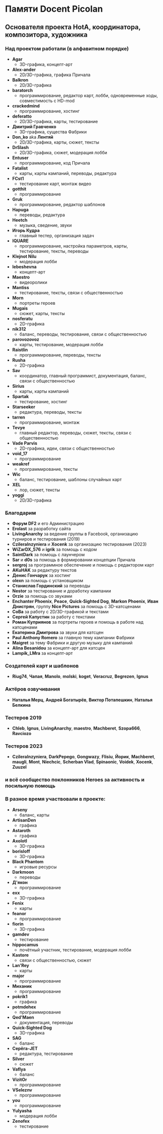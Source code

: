 # Памяти Docent Picolan
## Основателя проекта HotA, координатора, композитора, художника

### Над проектом работали (в алфавитном порядке)

- **Agar**
  - 3D-графика, концепт-арт
- **Alex-ander**
  - 2D/3D-графика, графика Причала
- **Balkron**
  - 2D/3D-графика
- **baratorch**
  - программирование, редактор карт, лобби, одновременные ходы, совместимость с HD-mod
- **crackedmind**
  - программирование, хостинг
- **deferatto**
  - 2D/3D-графика, карты, тестирование
- **Дмитрий Гравченко**
  - 3D-графика, существа Фабрики
- **Don_ko** aka **Лентяй**
  - 2D/3D-графика, карты, сюжет, тексты
- **DrSlash**
  - 2D/3D-графика, сюжет, модерация лобби
- **Entuser**
  - программирование, код Причала
- **Fatalist**
  - карты, карты кампаний, переводы, редактура
- **FCst1**
  - тестирование карт, монтаж видео
- **gotthit**
  - программирование
- **Gruk**
  - программирование, редактор шаблонов
- **Hapuga**
  - переводы, редактура
- **Heetch**
  - музыка, сведение, звуки
- **Игорь Кудра**
  - главный тестер, организация задач
- **IQUARE**
  - программирование, настройка параметров, карты, тестирование, тексты, переводы
- **Klejnot Nilu**
  - модерация лобби
- **lebeshevna**
  - концепт-арт
- **Maestro**
  - видеоролики
- **Mantiss**
  - тестирование, тексты, связи с общественностью
- **Morn**
  - портреты героев
- **Mugais**
  - сюжет, карты, тексты
- **nosferatu**
  - 2D-графика
- **nik312**
  - баланс, переводы, тестирование, связи с общественностью
- **parovozovoz**
  - карты, тестирование, модерация лобби
- **Raistlin**
  - программирование, переводы, тексты
- **Rusha**
  - 2D-графика
- **Sav**
  - координатор, главный программист, документация, баланс, связи с общественностью
- **Sirius**
  - карты, карты кампаний
- **Spartak**
  - тестирование, хостинг
- **Starseeker**
  - редактура, переводы, тексты
- **tarren**
  - программирование, монтаж
- **Tevye**
  - главный редактор, переводы, сюжет, тексты, связи с общественностью
- **Vade Parvis**
  - 2D-графика, идеи, связи с общественностью
- **void_17**
  - программирование
- **weakref**
  - программирование, тексты
- **Wic**
  - баланс, тестирование, шаблоны случайных карт
- **XEL**
  - лор, сюжет, тексты
- **yoggi**
  - 2D/3D-графика

### Благодарим

- **Форум DF2** и его Администрацию
- **Erolast** за разработку сайта
- **LivingAnarchy** за ведение группы в Facebook, организацию турниров и тестирования (2019)
- **CzileraInzyniera** и **Xocenk** за организацию тестирования (2023)
- **WiZarDX_576** и **igrik** за помощь с кодом
- **SaintDark** за помощь с лаунчером
- **Sar** и **d0s** за помощь в формировании концепции Причала
- **sergroj** за программное обеспечение и помощь с редактором карт
- **AKuHAK** за редактуру текстов
- **Денис Гончарук** за хостинг
- **olexn** за помощь с установщиком
- **Станислав Гординский** за переводы
- **Nestor** за тестирование и доработку кампании
- **Orzie** за помощь со звуками
- **Enchanter Phoenix**, **Peace**, **Quick-Sighted Dog**, **Markon Phoenix**, **Иван Днистрян**, группу **Nice Pictures** за помощь с 3D-катсценами
- **СоВа** за работу с 2D/3D-графикой и текстами
- **Сергей Капустин** за работу с текстами
- **Роман Куприянов** за портреты героев и помощь в работе над катсценами
- **Екатерина Дмитрова** за звуки для катсцен
- **Paul Anthony Romero** за главную тему кампании Фабрики
- **Maigret** за тему Фабрики и другую музыку для кампаний
- **Alina Besanidou** за концепт-арт для катсцен
- **Lampik_LMra** за концепт-арт

### Создателей карт и шаблонов

- **Riug74**, **Чапая**, **Manolo**, **molski**, **koget**, **Veracruz**, **Begrezen**, **Ignus**

### Актёров озвучивания

- **Наталья Мерц**, **Андрей Богатырёв**, **Виктор Потапешкин**, **Наталья Белкина**

### Тестеров 2019

- **Chleb**, **Ignus**, **LivingAnarchy**, **maestro**, **Machberet**, **Szopa666**, **Ravciozo**

### Тестеров 2023

- **CzileraInzyniera**, **DarkPepego**, **Gongwazy**, **Flisiu**, **Йорик**, **Machberet**, **maugli**, **Mont**, **Niechcic**, **Scherban Vlad**, **Spinaonic**, **Voidek**, **Xocenk**, **Zuuzel**

### и всё сообщество поклонников Heroes за активность и посильную помощь

### В разное время участвовали в проекте:

- **Arseny**
  - баланс, карты
- **ArtisanDen**
  - графика
- **Astaroth**
  - графика
- **Axolotl**
  - 3D-графика
- **borisloff**
  - 3D-графика
- **Black Phantom**
  - игровые ресурсы
- **Darkmoon**
  - переводы
- **Д'якон**
  - программирование
- **exx**
  - 3D-графика
- **Fenix**
  - карты
- **feanor**
  - программирование
- **fiorin**
  - 3D-графика
- **gamdev**
  - тестирование
- **hippocamus**
  - почётный участник, тестирование, модерация лобби
- **Kastore**
  - связи с общественностью, сюжет
- **Lan'Rey**
  - карты
- **major**
  - программирование
- **Миханик**
  - программирование
- **pokrik1**
  - графика
- **potmdehex**
  - программирование
- **Qed'Maen**
  - документация, переводы
- **Quick-Sighted Dog**
  - 3D-графика
- **SAG**
  - баланс
- **Серёга-JET**
  - редактура, тестирование
- **Silver**
  - сюжет
- **Vaflya**
  - баланс
- **VizitOr**
  - программирование
- **VSeleznv**
  - программирование
- **you**
  - программирование
- **Yulyasha**
  - модерация лобби
- **Zenofex**
  - тестирование
